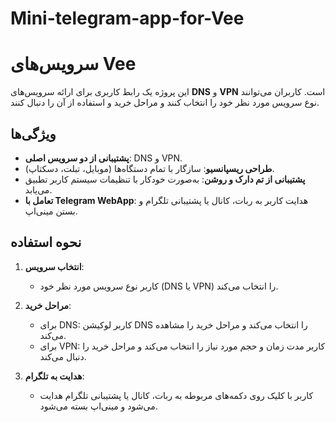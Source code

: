# Mini-telegram-app-for-Vee
# سرویس‌های Vee

این پروژه یک رابط کاربری برای ارائه سرویس‌های **DNS** و **VPN** است. کاربران می‌توانند نوع سرویس مورد نظر خود را انتخاب کنند و مراحل خرید و استفاده از آن را دنبال کنند.

## ویژگی‌ها

- **پشتیبانی از دو سرویس اصلی**: DNS و VPN.
- **طراحی ریسپانسیو**: سازگار با تمام دستگاه‌ها (موبایل، تبلت، دسکتاپ).
- **پشتیبانی از تم دارک و روشن**: به‌صورت خودکار با تنظیمات سیستم کاربر تطبیق می‌یابد.
- **تعامل با Telegram WebApp**: هدایت کاربر به ربات، کانال یا پشتیبانی تلگرام و بستن مینی‌اپ.

## نحوه استفاده

1. **انتخاب سرویس**:
   - کاربر نوع سرویس مورد نظر خود (DNS یا VPN) را انتخاب می‌کند.

2. **مراحل خرید**:
   - برای DNS: کاربر لوکیشن DNS را انتخاب می‌کند و مراحل خرید را مشاهده می‌کند.
   - برای VPN: کاربر مدت زمان و حجم مورد نیاز را انتخاب می‌کند و مراحل خرید را دنبال می‌کند.

3. **هدایت به تلگرام**:
   - کاربر با کلیک روی دکمه‌های مربوطه به ربات، کانال یا پشتیبانی تلگرام هدایت می‌شود و مینی‌اپ بسته می‌شود.
